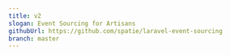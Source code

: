 ```yaml
---
title: v2
slogan: Event Sourcing for Artisans
githubUrl: https://github.com/spatie/laravel-event-sourcing
branch: master
---
```

